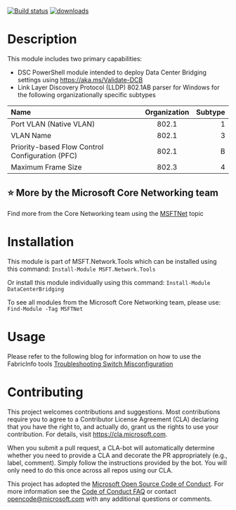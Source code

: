 [![Build status](https://ci.appveyor.com/api/projects/status/ohvjnqqu2o9ccq60?svg=true)](https://ci.appveyor.com/project/MSFTCoreNet/datacenterbridging)
[![downloads](https://img.shields.io/powershellgallery/dt/datacenterbridging.svg?label=downloads)](https://www.powershellgallery.com/packages/datacenterbridging)

# Description

This module includes two primary capabilities:

- DSC PowerShell module intended to deploy Data Center Bridging settings using https://aka.ms/Validate-DCB
- Link Layer Discovery Protocol (LLDP) 802.1AB parser for Windows for the following organizationally specific subtypes

| Name           | Organization | Subtype      |
| :------------- | :----------: | -----------: |
|  Port VLAN (Native VLAN) | 802.1 | 1 |
| VLAN Name | 802.1 | 3 |
| Priority-based Flow Control Configuration (PFC) | 802.1 | B |
| Maximum Frame Size   | 802.3 | 4 |

## :star: More by the Microsoft Core Networking team

Find more from the Core Networking team using the [MSFTNet](https://github.com/topics/msftnet) topic

# Installation

This module is part of MSFT.Network.Tools which can be installed using this command:
```Install-Module MSFT.Network.Tools```

Or install this module individually using this command:
```Install-Module DataCenterBridging```

To see all modules from the Microsoft Core Networking team, please use:
```Find-Module -Tag MSFTNet```

# Usage

Please refer to the following blog for information on how to use the FabricInfo tools [Troubleshooting Switch Misconfiguration](https://techcommunity.microsoft.com/t5/networking-blog/troubleshooting-switch-misconfiguration/ba-p/2223614)

# Contributing

This project welcomes contributions and suggestions.  Most contributions require you to agree to a
Contributor License Agreement (CLA) declaring that you have the right to, and actually do, grant us
the rights to use your contribution. For details, visit https://cla.microsoft.com.

When you submit a pull request, a CLA-bot will automatically determine whether you need to provide
a CLA and decorate the PR appropriately (e.g., label, comment). Simply follow the instructions
provided by the bot. You will only need to do this once across all repos using our CLA.

This project has adopted the [Microsoft Open Source Code of Conduct](https://opensource.microsoft.com/codeofconduct/).
For more information see the [Code of Conduct FAQ](https://opensource.microsoft.com/codeofconduct/faq/) or
contact [opencode@microsoft.com](mailto:opencode@microsoft.com) with any additional questions or comments.
